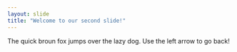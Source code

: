 ```yaml
---
layout: slide
title: "Welcome to our second slide!"
---
```

The quick broun fox jumps over the lazy dog.
Use the left arrow to go back!
